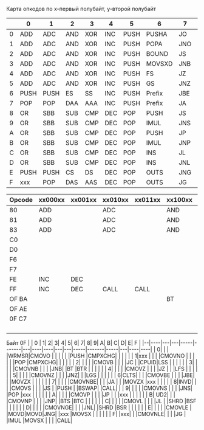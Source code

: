 Карта опкодов
по x-первый полубайт, y-второй полубайт

|  |  0 |   1|  2|  3|  4|   5|     6|  7|   8|    9|   A|  B|    C|   D|     E|    F|
|--|----|----|---|---|---|----|------|---|----|-----|----|---|-----|----|------|-----|
| 0|ADD |ADC |AND|XOR|INC|PUSH|PUSHA |JO |xxx |NOP  |MOV |MOV|xxx  |xxx |LOOPNE|LOCK |
| 1|ADD |ADC |AND|XOR|INC|PUSH|POPA  |JNO|xxx |XCHG |MOV |   |     |    |LOOPE |     |
| 2|ADD |ADC |AND|XOR|INC|PUSH|BOUND |JS |    |XCHG |MOV |   |RET  |xxx |LOOP  |REPNE|
| 3|ADD |ADC |AND|XOR|INC|PUSH|MOVSXD|JNB|xxx |XCHG |MOV |   |RET  |    |JCXZ  |REP  |
| 4|ADD |ADC |AND|XOR|INC|PUSH|FS    |JZ |TEST|XCHG |MOVS|   |LES  |AAM |IN    |HLT  |
| 5|ADD |ADC |AND|XOR|INC|PUSH|GS    |JNZ|TEST|XCHG |MOVS|   |LDS  |AAD |IN    |CMC  |
| 6|PUSH|PUSH|ES |SS |INC|PUSH|Prefix|JBE|XCHG|XCHG |CMPS|   |xxx  |    |OUT   |xxx  |
| 7|POP |POP |DAA|AAA|INC|PUSH|Prefix|JA |XCHG|XCHG |CMPS|   |xxx  |XLAT|OUT   |xxx  |
| 8|OR  |SBB |SUB|CMP|DEC|POP |PUSH  |JS |MOV |CBW  |TEST|MOV|ENTER|    |CALL  |CLC  |
| 9|OR  |SBB |SUB|CMP|DEC|POP |IMUL  |JNS|MOV |CWD  |TEST|   |LEAVE|    |JMP   |STC  |
| A|OR  |SBB |SUB|CMP|DEC|POP |PUSH  |JP |MOV |CALL |STOS|   |RETF |    |JMP   |CLI  |
| B|OR  |SBB |SUB|CMP|DEC|POP |IMUL  |JNP|MOV |     |STOS|   |RETF |    |JMP   |     |
| C|OR  |SBB |SUB|CMP|DEC|POP |INS   |JL |MOV |PUSHF|LODS|   |INT 3|    |IN    |CLD  |
| D|OR  |SBB |SUB|CMP|DEC|POP |INS   |JNL|LEA |POPF |LODS|   |     |    |IN    |STD  |
| E|PUSH|PUSH|CS |DS |DEC|POP |OUTS  |JNG|MOV |SAHF |SCAS|   |INTO |    |OUT   |xxx  |
| F|xxx |POP |DAS|AAS|DEC|POP |OUTS  |JG |xxx |LAHF |SCAS|   |IRET |    |OUT   |xxx  |

|Opcode|xx000xx|xx001xx|xx010xx|xx011xx|xx100xx|xx101xx|xx110xx|xx111xx  |
|------|-------|-------|-------|-------|-------|-------|-------|---------|
|80    |ADD    |       |ADC    |       |AND    |       |XOR    |CMP      |
|81    |ADD    |       |ADC    |       |AND    |       |XOR    |CMP      |
|83    |ADD    |       |ADC    |       |AND    |       |XOR    |CMP      |
|C0    |       |       |       |       |       |       |       |         |
|D0    |       |       |       |       |       |       |       |         |
|F6    |       |       |       |       |       |IMUL   |DIV    |IDIV     |
|F7    |       |       |       |       |       |IMUL   |DIV    |IDIV     |
|FE    |INC    |DEC    |       |       |       |       |       |         |
|FF    |INC    |DEC    |CALL   |CALL   |       |       |       |         |
|OF BA |       |       |       |       |BT     |BTS    |BTR    |BTC      |
|OF AE |       |       |       |       |       |       |       |CLFLUSH  |
|0F C7 |       |       |       |       |       |       |       |CMPXCHG8B|
|      |       |       |       |       |       |       |       |         |
|      |       |       |       |       |       |       |       |         |
|      |       |       |       |       |       |       |       |         |
|      |       |       |       |       |       |       |       |         |


Байт 0F
|  |  0 |  1|  2|    3|      4|  5|   6|   7|  8|  9|    A|      B|    C|  D|   E|  F |
|--|----|---|---|-----|-------|---|----|----|---|---|-----|-------|-----|---|----|----|
| 0|    |   |   |WRMSR|CMOVO  |   |    |    |   |   |PUSH |CMPXCHG|     |   |    |    |
| 1|xxx |   |   |     |CMOVNO |   |    |    |   |   |POP  |CMPXCHG|     |   |    |    |
| 2|    |   |   |     |CMOVB  |   |    |    |JC |   |CPUID|LSS    |     |   |    |    |
| 3|    |   |   |     |CMOVNB |   |    |    |JNB|   |BT   |BTR    |     |   |    |    |
| 4|    |   |   |     |CMOVZ  |   |    |    |JZ |   |     |LFS    |     |   |    |    |
| 5|    |   |   |     |CMOVNZ |   |    |    |JNZ|   |     |LGS    |     |   |    |    |
| 6|CLTS|   |   |     |CMOVBE |   |    |    |JBE|   |     |MOVZX  |     |   |    |    |
| 7|    |   |   |     |CMOVNBE|   |    |    |JA |   |     |MOVZX  |xxx  |   |    |    |
| 8|INVD|   |   |     |CMOVS  |   |    |    |JS |   |PUSH |       |BSWAP|   |CALL|    |
| 9|    |   |   |     |CMOVNS |   |    |    |JNS|   |POP  |xxx    |     |   |    |    |
| A|    |   |   |     |CMOVP  |   |    |    |JP |   |     |xxx    |     |   |    |    |
| B| UD2|   |   |     |CMOVNP |   |    |    |JNP|   |BTS  |BTC    |     |   |    |    |
| C|    |   |   |     |CMOVL  |   |    |    |JL |   |SHRD |BSF    |     |   |    |    |
| D|    |   |   |     |CMOVNGE|   |    |    |JNL|   |SHRD |BSR    |     |   |    |    |
| E|    |   |   |     |CMOVLE |   |MOVD|MOVD|JNG|   |xxx  |MOVSX  |     |   |    |    |
| F|    |xxx|   |     |CMOVNLE|   |    |    |JG |   |IMUL |MOVSX  |     |   |    |CALL|
